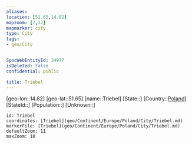 ```yaml
---
aliases: 
location: [51.65,14.82]
mapzoom: [7,12] 
mapmarker: city 
type: City
tags:
- geo/City


SpocWebEntityId: 34977
isDeleted: false
confidential: public

title: Triebel
---
```

[geo-lon::14.82]
[geo-lat::51.65]
[name::Triebel]
[State::]
[Country::[Poland](geo/Continent/Europe/Poland.md)]
[StateId::]
[Population::]
[Unknown::]


```leaflet
id: Triebel
coordinates: [Triebel](geo/Continent/Europe/Poland/City/Triebel.md)
markerFile: [Triebel](geo/Continent/Europe/Poland/City/Triebel.md)
defaultZoom: 11 
maxZoom: 18
```



